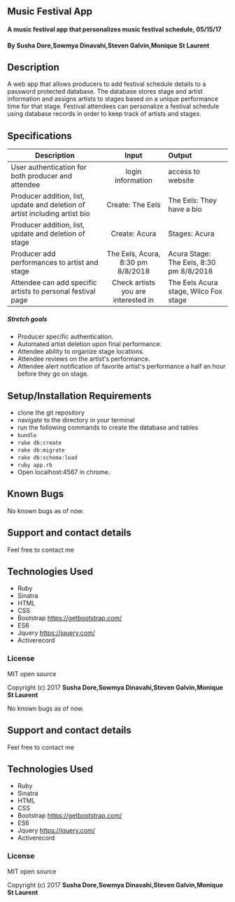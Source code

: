 ## Music Festival App

#### A music festival app that personalizes music festival schedule, 05/15/17


#### By **Susha Dore,Sowmya Dinavahi,Steven Galvin,Monique St Laurent**


## Description

A web app that allows producers to add festival schedule details to a password protected database. The database stores stage and artist information and assigns artists to stages based on a unique performance time for that stage. Festival attendees can personalize a festival schedule using database records in order to keep track of artists and stages.

## Specifications
|Description|Input|Output|
|----------|:--------:|:---------|
|User authentication for both producer and attendee|login information|access to website|
|Producer addition, list, update and deletion of artist including artist bio|Create: The Eels|The Eels: They have a bio|
|Producer addition, list, update and deletion of stage|Create: Acura| Stages: Acura|
|Producer add performances to artist and stage|The Eels, Acura, 8:30 pm 8/8/2018| Acura Stage: The Eels, 8:30 pm 8/8/2018|
|Attendee can add specific artists to personal festival page|Check artists you are interested in| The Eels Acura stage, Wilco Fox stage|

##### Stretch goals
* Producer specific authentication.
* Automated artist deletion upon final performance.
* Attendee ability to organize stage locations.
* Attendee reviews on the artist's performance.
* Attendee alert notification of favorite artist's performance a half an hour before they go on stage.

## Setup/Installation Requirements

* clone the git repository
* navigate to the directory in your terminal
* run the following commands to create the database and tables
* `bundle`
* `rake db:create`
* `rake db:migrate`
* `rake db:schema:load`
* `ruby app.rb`
* Open localhost:4567 in chrome.

## Known Bugs

No known bugs as of now.

## Support and contact details

Feel free to contact me

## Technologies Used

* Ruby
* Sinatra
* HTML
* CSS
* Bootstrap https://getbootstrap.com/
* ES6
* Jquery https://jquery.com/
* Activerecord

### License

MIT open source


Copyright (c) 2017 **Susha Dore,Sowmya Dinavahi,Steven Galvin,Monique St Laurent**

No known bugs as of now.

## Support and contact details

Feel free to contact me

## Technologies Used

* Ruby
* Sinatra
* HTML
* CSS
* Bootstrap https://getbootstrap.com/
* ES6
* Jquery https://jquery.com/
* Activerecord

### License

MIT open source


Copyright (c) 2017 **Susha Dore,Sowmya Dinavahi,Steven Galvin,Monique St Laurent**
